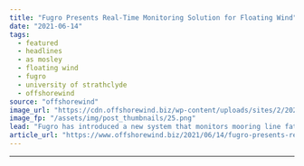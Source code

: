 ```yaml
---
title: "Fugro Presents Real-Time Monitoring Solution for Floating Wind"
date: "2021-06-14"
tags: 
  - featured
  - headlines
  - as mosley
  - floating wind
  - fugro
  - university of strathclyde
  - offshorewind
source: "offshorewind"
image_url: "https://cdn.offshorewind.biz/wp-content/uploads/sites/2/2021/06/14112504/ASM-Image-Spar-FOWT.png"
image_fp: "/assets/img/post_thumbnails/25.png"
lead: "Fugro has introduced a new system that monitors mooring line fatigue on floating wind"
article_url: "https://www.offshorewind.biz/2021/06/14/fugro-presents-real-time-monitoring-solution-for-floating-wind/"
---
```


---
